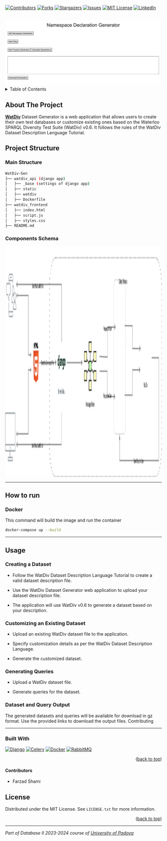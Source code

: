 <a name="readme-top"></a>

[![Contributors][contributors-shield]][contributors-url]
[![Forks][forks-shield]][forks-url]
[![Stargazers][stars-shield]][stars-url]
[![Issues][issues-shield]][issues-url]
[![MIT License][license-shield]][license-url]
[![LinkedIn][linkedin-shield]][linkedin-url]

<!-- PROJECT LOGO -->
<br />
<div align="center">
  <a href="https://github.com/farzad-845/watdiv-gen">
    <img src="assets/frontend.png" alt="Logo">
  </a>
</div>


<!-- TABLE OF CONTENTS -->
<details>
  <summary>Table of Contents</summary>
  <ol>
    <li>
      <a href="#about-the-project">About The Project</a>
      <ul>
        <li><a href="#built-with">Built With</a></li>
      </ul>
    </li>
    <li><a href="#license">License</a></li>
  </ol>
</details>



<!-- ABOUT THE PROJECT -->
## About The Project
**[WatDiv](https://dsg.uwaterloo.ca/watdiv/)** Dataset Generator is a web application that allows users to create their own test databases or customize existing ones based on the Waterloo SPARQL Diversity Test Suite (WatDiv) v0.6. It follows the rules of the WatDiv Dataset Description Language Tutorial.

## Project Structure

### Main Structure
```bash
WatDiv-Gen
├── watdiv_api (django app)
│   ├── _base (settings of django app)
│   ├── static
│   ├── watdiv
│   ├── Dockerfile
├── watdiv_frontend
│   ├── index.html
│   ├── script.js
│   ├── styles.css
├── README.md

```

### Components Schema
<div align="center">
  <a href="https://github.com/farzad-845/watdiv-gen">
    <img src="assets/WatDiv%20Design.svg" alt="Logo" width="816" height="740">
  </a>
</div>


---
## How to run
### Docker
This command will build the image and run the container
```bash
docker-compose up --build
```
---
## Usage
### Creating a Dataset

- Follow the WatDiv Dataset Description Language Tutorial to create a valid dataset description file.

- Use the WatDiv Dataset Generator web application to upload your dataset description file.

- The application will use WatDiv v0.6 to generate a dataset based on your description.

### Customizing an Existing Dataset

- Upload an existing WatDiv dataset file to the application.

- Specify customization details as per the WatDiv Dataset Description Language.

- Generate the customized dataset.

### Generating Queries

- Upload a WatDiv dataset file.

- Generate queries for the dataset.

### Dataset and Query Output

The generated datasets and queries will be available for download in gz format. Use the provided links to download the output files.
Contributing

---
### Built With

[![Django][Django]][Django-url]
[![Celery][Celery]][Celery-url]
[![Docker][Docker]][Docker-url]
[![RabbitMQ][RabbitMQ]][RabbitMQ-url]


<p align="right">(<a href="#readme-top">back to top</a>)</p>

#### Contributors
- Farzad Shami

<!-- LICENSE -->
## License

Distributed under the MIT License. See `LICENSE.txt` for more information.

<p align="right">(<a href="#readme-top">back to top</a>)</p>

<!-- MARKDOWN LINKS & IMAGES -->
<!-- https://www.markdownguide.org/basic-syntax/#reference-style-links -->
[contributors-shield]: https://img.shields.io/github/contributors/farzad-845/watdiv-gen.svg?style=for-the-badge
[contributors-url]: https://github.com/farzad-845/watdiv-gen/graphs/contributors
[forks-shield]: https://img.shields.io/github/forks/farzad-845/watdiv-gen.svg?style=for-the-badge
[forks-url]: https://github.com/farzad-845/watdiv-gen/network/members
[stars-shield]: https://img.shields.io/github/stars/farzad-845/watdiv-gen.svg?style=for-the-badge
[stars-url]: https://github.com/farzad-845/watdiv-gen/stargazers
[issues-shield]: https://img.shields.io/github/issues/farzad-845/watdiv-gen.svg?style=for-the-badge
[issues-url]: https://github.com/farzad-845/watdiv-gen/issues
[license-shield]: https://img.shields.io/github/license/farzad-845/watdiv-gen.svg?style=for-the-badge
[license-url]: https://github.com/farzad-845/watdiv-gen/blob/master/LICENSE.txt
[linkedin-shield]: https://img.shields.io/badge/-LinkedIn-black.svg?style=for-the-badge&logo=linkedin&colorB=555
[linkedin-url]: https://linkedin.com/in/farzad-shami
[product-screenshot]: images/screenshot.png
[Django]: https://img.shields.io/badge/Django-092E20?style=for-the-badge&logo=django&logoColor=green
[Django-url]: https://www.djangoproject.com/
[RabbitMQ]: https://img.shields.io/badge/rabbitmq-%23FF6600.svg?&style=for-the-badge&logo=rabbitmq&logoColor=white
[RabbitMQ-url]: https://rabbitmq.com/
[Docker]: https://img.shields.io/badge/docker-2496ED?style=for-the-badge&logo=docker&logoColor=white
[Docker-url]: https://www.docker.com/
[Celery]: https://img.shields.io/badge/celery-4EA94B?style=for-the-badge&logo=celery&logoColor=white
[Celery-url]: https://docs.celeryq.dev/en/stable/getting-started/backends-and-brokers/index.html

---

<p><em>Part of Database II 2023-2024 course of <a href="http://www.unipd.it">University of Padova</a></em>


